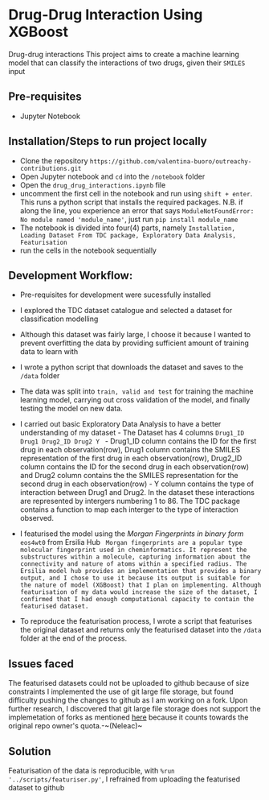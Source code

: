 # Drug-Drug Interaction Using XGBoost
Drug-drug interactions 
This project aims to create a machine learning model that can classify the interactions of two drugs, given their `SMILES` input

## Pre-requisites
- Jupyter Notebook


## Installation/Steps to run project locally
- Clone the repository `https://github.com/valentina-buoro/outreachy-contributions.git`
- Open Jupyter notebook and `cd` into the `/notebook` folder
- Open the `drug_drug_interactions.ipynb` file
- uncomment the first cell in the notebook and run using `shift + enter`. This runs a python script that installs the required packages.
  N.B. if along the line, you experience an error that says `ModuleNotFoundError: No module named 'module_name'`, just run `pip install module_name`
- The notebook is divided into four(4) parts, namely `Installation, Loading Dataset From TDC package, Exploratory Data Analysis, Featurisation`
- run the cells in the notebook sequentially


## Development Workflow:
- Pre-requisites for development were sucessfully installed
- I explored the TDC dataset catalogue and selected a dataset for classification modelling
- Although this dataset was fairly large, I choose it because I wanted to prevent overfitting the data by providing sufficient amount of training data to learn with
- I wrote a python script that downloads the dataset and saves to the `/data` folder
- The data was split into `train, valid and test` for training the machine learning model, carrying out cross validation of the model, and finally testing the model on new data.
- I carried out basic Exploratory Data Analysis to have a better understanding of my dataset
      - The Dataset has 4 columns `Drug1_ID Drug1 Drug2_ID Drug2 Y `
      - Drug1_ID column contains the ID for the first drug in each observation(row), Drug1 column contains the SMILES representation of the first drug in each observation(row), Drug2_ID column  contains the ID for the second drug in each observation(row) and Drug2 column contains the the SMILES representation for the second drug in each observation(row)
      - Y column contains the type of interaction between Drug1 and Drug2. In the dataset these interactions are represented by intergers numbering 1 to 86. The TDC package contains a function to map each interger to the type of interaction observed.
     
- I featurised the model using the *Morgan Fingerprints in binary form* `eos4wt0` from Ersilia Hub
  ` Morgan fingerprints are a popular type molecular fingerprint used in cheminformatics. It represent the substructures within a molecule, capturing information about the connectivity and nature of atoms within a specified radius. The Ersilia model hub provides an implementation that provides a binary output, and I chose to use it because its output is suitable for the nature of model (XGBoost) that I plan on implementing. Although featurisation of my data would increase the size of the dataset, I confirmed that I had enough computational capacity to contain the featurised dataset.`
- To reproduce the featurisation process, I wrote a script that featurises the original dataset and returns only the featurised dataset into the `/data` folder at the end of the process.
  
  
## Issues faced
The featurised datasets could not be uploaded to github because of size constraints
I implemented the use of git large file storage, but found difficulty pushing the changes to github as I am working on a fork.
Upon further research, I discovered that git large file storage does not support the implemetation of forks as mentioned [here](https://github.com/homuler/MediaPipeUnityPlugin/issues/475) because it counts towards the original repo owner's quota.-~(Neleac)~

## Solution
Featurisation of the data is reproducible, with `%run '../scripts/featuriser.py'`, I refrained from uploading the featurised dataset to github

  


